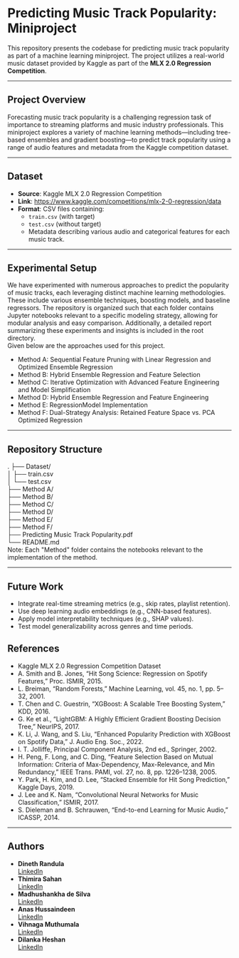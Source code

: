 # Predicting Music Track Popularity: Miniproject

This repository presents the codebase for predicting music track popularity as part of a machine learning miniproject. The project utilizes a real-world music 
dataset provided by Kaggle as part of the **MLX 2.0 Regression Competition**.

---

## Project Overview

Forecasting music track popularity is a challenging regression task of importance to streaming platforms and music industry professionals. This miniproject explores 
a variety of machine learning methods—including tree-based ensembles and gradient boosting—to predict track popularity using a range of audio features and metadata from the Kaggle competition dataset.

---

## Dataset

- **Source**: Kaggle MLX 2.0 Regression Competition  
- **Link**: https://www.kaggle.com/competitions/mlx-2-0-regression/data 
- **Format**: CSV files containing:
  - `train.csv` (with target)
  - `test.csv` (without target)
  - Metadata describing various audio and categorical features for each music track.

---

## Experimental Setup
We have experimented with numerous approaches to predict the popularity of music tracks, each leveraging distinct machine learning methodologies. These include 
various ensemble techniques, boosting models, and baseline regressors. The repository is organized such that each folder contains Jupyter notebooks relevant to a 
specific modeling strategy, allowing for modular analysis and easy comparison. Additionally, a detailed report summarizing these experiments and insights is 
included in the root directory. <br>
Given below are the approaches used for this project.
- Method A: Sequential Feature Pruning with Linear Regression and Optimized Ensemble Regression
- Method B: Hybrid Ensemble Regression and Feature Selection
- Method C: Iterative Optimization with Advanced Feature Engineering and Model Simplification
- Method D: Hybrid Ensemble Regression and Feature Engineering
- Method E: RegressionModel Implementation
- Method F: Dual-Strategy Analysis: Retained Feature Space vs. PCA Optimized Regression


---

## Repository Structure
.
├── Dataset/ <br>
│   ├── train.csv <br>
│   └── test.csv <br>
├── Method A/ <br>
├── Method B/ <br>
├── Method C/ <br>
├── Method D/ <br>
├── Method E/ <br>
├── Method F/ <br>
├── Predicting Music Track Popularity.pdf <br>
└── README.md <br>
Note: Each "Method" folder contains the notebooks relevant to the implementation of the method.

---

## Future Work
- Integrate real-time streaming metrics (e.g., skip rates, playlist retention).
- Use deep learning audio embeddings (e.g., CNN-based features).
- Apply model interpretability techniques (e.g., SHAP values).
- Test model generalizability across genres and time periods.

## References
- Kaggle MLX 2.0 Regression Competition Dataset
- A. Smith and B. Jones, “Hit Song Science: Regression on Spotify Features,” Proc. ISMIR, 2015.
- L. Breiman, “Random Forests,” Machine Learning, vol. 45, no. 1, pp. 5–32, 2001.
- T. Chen and C. Guestrin, “XGBoost: A Scalable Tree Boosting System,” KDD, 2016.
- G. Ke et al., “LightGBM: A Highly Efficient Gradient Boosting Decision Tree,” NeurIPS, 2017.
- K. Li, J. Wang, and S. Liu, “Enhanced Popularity Prediction with XGBoost on Spotify Data,” J. Audio Eng. Soc., 2022.
- I. T. Jolliffe, Principal Component Analysis, 2nd ed., Springer, 2002.
- H. Peng, F. Long, and C. Ding, “Feature Selection Based on Mutual Information: Criteria of Max-Dependency, Max-Relevance, and Min Redundancy,” IEEE Trans. PAMI, vol. 27, no. 8, pp. 1226–1238, 2005.
- Y. Park, H. Kim, and D. Lee, “Stacked Ensemble for Hit Song Prediction,” Kaggle Days, 2019.
- J. Lee and K. Nam, “Convolutional Neural Networks for Music Classification,” ISMIR, 2017.
- S. Dieleman and B. Schrauwen, “End-to-end Learning for Music Audio,” ICASSP, 2014.

---

## Authors

- **Dineth Randula**  
  [LinkedIn](linkedin.com/in/dineth-randula-11814b283)
- **Thimira Sahan**  
  [LinkedIn](linkedin.com/in/thimira-sahan)
- **Madhushankha de Silva**  
  [LinkedIn](linkedin.com/in/madhushankha-de-silva-5bb58129a)
- **Anas Hussaindeen**  
  [LinkedIn](linkedin.com/in/anas-hussaindeen)
- **Vihnaga Muthumala**  
  [LinkedIn](linkedin.com/in/vihanga-muthumala-678451277)
- **Dilanka Heshan**  
  [LinkedIn](linkedin.com/in/dilanka-heshan-93935b219)
